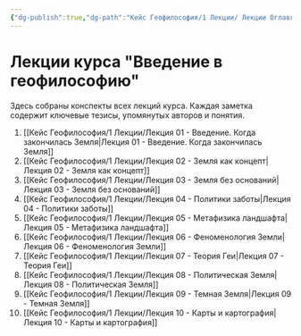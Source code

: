 ```yaml
---
{"dg-publish":true,"dg-path":"Кейс Геофилософия/1 Лекции/ Лекции Оглавление","permalink":"/kejs-geofilosofiya/1-lekczii/lekczii-oglavlenie/","pinned":true,"dgShowLocalGraph":true}
---
```


# Лекции курса "Введение в геофилософию"

Здесь собраны конспекты всех лекций курса. Каждая заметка содержит ключевые тезисы, упомянутых авторов и понятия.

1.  [[Кейс Геофилософия/1 Лекции/Лекция 01 - Введение. Когда закончилась Земля\|Лекция 01 - Введение. Когда закончилась Земля]]
2.  [[Кейс Геофилософия/1 Лекции/Лекция 02 - Земля как концепт\|Лекция 02 - Земля как концепт]]
3.  [[Кейс Геофилософия/1 Лекции/Лекция 03 - Земля без оснований\|Лекция 03 - Земля без оснований]]
4.  [[Кейс Геофилософия/1 Лекции/Лекция 04 - Политики заботы\|Лекция 04 - Политики заботы]]
5.  [[Кейс Геофилософия/1 Лекции/Лекция 05 - Метафизика ландшафта\|Лекция 05 - Метафизика ландшафта]]
6.  [[Кейс Геофилософия/1 Лекции/Лекция 06 - Феноменология Земли\|Лекция 06 - Феноменология Земли]]
7.  [[Кейс Геофилософия/1 Лекции/Лекция 07 - Теория Геи\|Лекция 07 - Теория Геи]]
8.  [[Кейс Геофилософия/1 Лекции/Лекция 08 - Политическая Земля\|Лекция 08 - Политическая Земля]]
9.  [[Кейс Геофилософия/1 Лекции/Лекция 09 - Темная Земля\|Лекция 09 - Темная Земля]]
10. [[Кейс Геофилософия/1 Лекции/Лекция 10 - Карты и картография\|Лекция 10 - Карты и картография]]
